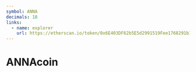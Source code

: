```yaml
---
symbol: ANNA
decimals: 18
links:
  - name: explorer
    url: https://etherscan.io/token/0x6E403DF62b5E5d2991519Fee1768291b1bFEEb8B
---
```


# ANNAcoin
